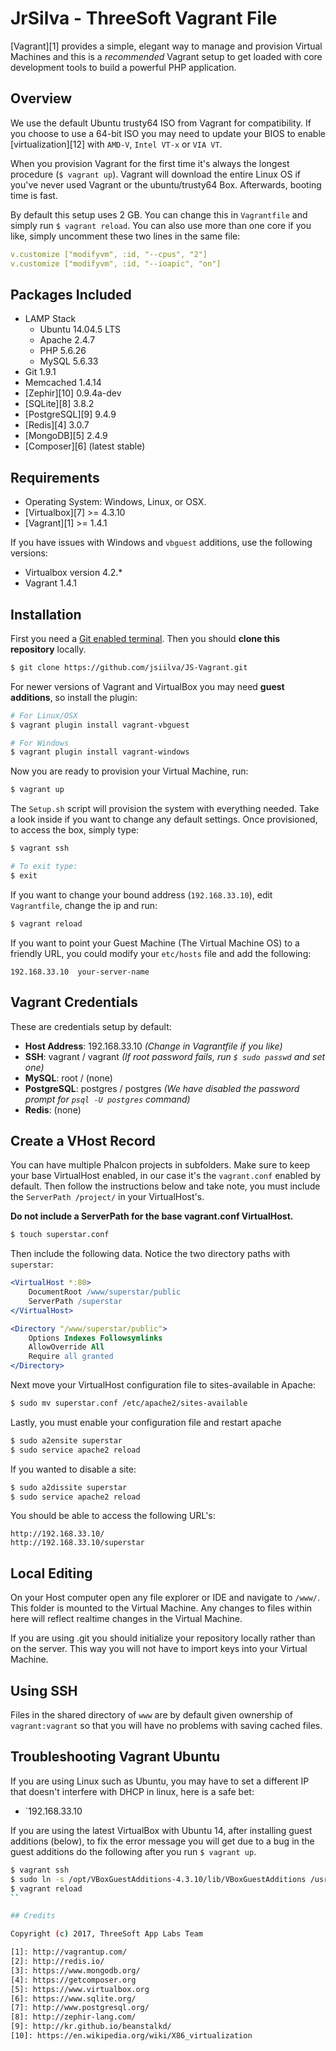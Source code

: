 JrSilva - ThreeSoft Vagrant File
===================

[Vagrant][1] provides a simple, elegant way to manage and provision Virtual Machines and this is a *recommended* Vagrant setup to get loaded with core development tools to build a powerful PHP application.

## Overview

We use the default Ubuntu trusty64 ISO from Vagrant for compatibility.
If you choose to use a 64-bit ISO you may need to update your BIOS to enable [virtualization][12] with `AMD-V`, `Intel VT-x` or `VIA VT`.

When you provision Vagrant for the first time it's always the longest procedure (`$ vagrant up`). Vagrant will download the entire Linux OS if you've never used Vagrant or the ubuntu/trusty64 Box. Afterwards, booting time is fast.

By default this setup uses 2 GB. You can change this in `Vagrantfile` and simply run `$ vagrant reload`. You can also use more than one core if you like, simply uncomment these two lines in the same file:

```yaml
v.customize ["modifyvm", :id, "--cpus", "2"]
v.customize ["modifyvm", :id, "--ioapic", "on"]
```

## Packages Included

- LAMP Stack
  - Ubuntu 14.04.5 LTS
  - Apache 2.4.7
  - PHP 5.6.26
  - MySQL 5.6.33
- Git 1.9.1
- Memcached 1.4.14
- [Zephir][10] 0.9.4a-dev
- [SQLite][8] 3.8.2
- [PostgreSQL][9] 9.4.9
- [Redis][4] 3.0.7
- [MongoDB][5] 2.4.9
- [Composer][6] (latest stable)

## Requirements

- Operating System: Windows, Linux, or OSX.
- [Virtualbox][7] >= 4.3.10
- [Vagrant][1] >= 1.4.1

If you have issues with Windows and `vbguest` additions, use the following versions:
- Virtualbox version 4.2.*
- Vagrant 1.4.1

## Installation

First you need a [Git enabled terminal](#software-suggestions). Then you should **clone this repository** locally.

```sh
$ git clone https://github.com/jsiilva/JS-Vagrant.git
```

For newer versions of Vagrant and VirtualBox you may need **guest additions**, so install the plugin:

```sh
# For Linux/OSX
$ vagrant plugin install vagrant-vbguest

# For Windows
$ vagrant plugin install vagrant-windows
```

Now you are ready to provision your Virtual Machine, run:

```sh
$ vagrant up
```

The `Setup.sh` script will provision the system with everything needed. Take a look inside if you want to change any default settings. Once provisioned, to access the box, simply type:

```sh
$ vagrant ssh

# To exit type:
$ exit
```

If you want to change your bound address (`192.168.33.10`), edit `Vagrantfile`, change the ip and run:

```sh
$ vagrant reload
```

If you want to point your Guest Machine (The Virtual Machine OS) to a friendly URL, you could modify your `etc/hosts` file and add the following:

```
192.168.33.10  your-server-name
```

## Vagrant Credentials

These are credentials setup by default:

- **Host Address**: 192.168.33.10 _(Change in Vagrantfile if you like)_
- **SSH**: vagrant / vagrant _(If root password fails, run `$ sudo passwd` and set one)_
- **MySQL**: root / (none)
- **PostgreSQL**: postgres / postgres _(We have disabled the password prompt for `psql -U postgres` command)_
- **Redis**: (none)


## Create a VHost Record

You can have multiple Phalcon projects in subfolders. Make sure to keep your base VirtualHost enabled, in our case it's the `vagrant.conf` enabled by default. Then follow the instructions below and take note, you must include the `ServerPath /project/` in your VirtualHost's.

**Do not include a ServerPath for the base vagrant.conf VirtualHost.**

```sh
$ touch superstar.conf
```

Then include the following data. Notice the two directory paths with `superstar`:

```apache
<VirtualHost *:80>
    DocumentRoot /www/superstar/public
    ServerPath /superstar
</VirtualHost>

<Directory "/www/superstar/public">
    Options Indexes Followsymlinks
    AllowOverride All
    Require all granted
</Directory>
```

Next move your VirtualHost configuration file to sites-available in Apache:

```sh
$ sudo mv superstar.conf /etc/apache2/sites-available
```

Lastly, you must enable your configuration file and restart apache

```sh
$ sudo a2ensite superstar
$ sudo service apache2 reload
```

If you wanted to disable a site:

```sh
$ sudo a2dissite superstar
$ sudo service apache2 reload
```

You should be able to access the following URL's:

```
http://192.168.33.10/
http://192.168.33.10/superstar
```

## Local Editing

On your Host computer open any file explorer or IDE and navigate to `/www/`.
This folder is mounted to the Virtual Machine. Any changes to files within here will reflect realtime changes in the Virtual Machine.

If you are using .git you should initialize your repository locally rather than on the server. This way you will not have to import keys into your Virtual Machine.

## Using SSH

Files in the shared directory of `www` are by default given ownership of `vagrant:vagrant` so that you will have no problems with saving cached files.

## Troubleshooting Vagrant Ubuntu

If you are using Linux such as Ubuntu, you may have to set a different IP that doesn't interfere with DHCP in linux,
here is a safe bet:
- `192.168.33.10

If you are using the latest VirtualBox with Ubuntu 14, after installing guest additions (below), to fix the error message you will get due to a bug in the guest additions do the following after you run `$ vagrant up`.

```sh
$ vagrant ssh
$ sudo ln -s /opt/VBoxGuestAdditions-4.3.10/lib/VBoxGuestAdditions /usr/lib/VBoxGuestAdditions
$ vagrant reload
``

## Credits

Copyright (c) 2017, ThreeSoft App Labs Team

[1]: http://vagrantup.com/
[2]: http://redis.io/
[3]: https://www.mongodb.org/
[4]: https://getcomposer.org
[5]: https://www.virtualbox.org
[6]: https://www.sqlite.org/
[7]: http://www.postgresql.org/
[8]: http://zephir-lang.com/
[9]: http://kr.github.io/beanstalkd/
[10]: https://en.wikipedia.org/wiki/X86_virtualization
